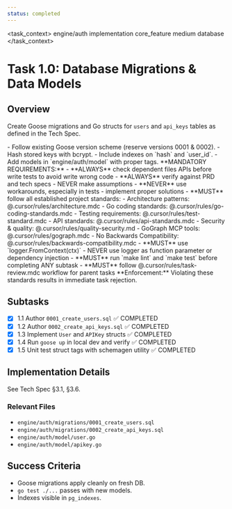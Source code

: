 ```yaml
---
status: completed
---
```


<task_context>
<domain>engine/auth</domain>
<type>implementation</type>
<scope>core_feature</scope>
<complexity>medium</complexity>
<dependencies>database</dependencies>
</task_context>

# Task 1.0: Database Migrations & Data Models

## Overview

Create Goose migrations and Go structs for `users` and `api_keys` tables as defined in the Tech Spec.

<requirements>
- Follow existing Goose version scheme (reserve versions 0001 & 0002).
- Hash stored keys with bcrypt.
- Include indexes on `hash` and `user_id`.
- Add models in `engine/auth/model` with proper tags.
</requirements>

<critical>
**MANDATORY REQUIREMENTS:**
- **ALWAYS** check dependent files APIs before write tests to avoid write wrong code
- **ALWAYS** verify against PRD and tech specs - NEVER make assumptions
- **NEVER** use workarounds, especially in tests - implement proper solutions
- **MUST** follow all established project standards:
    - Architecture patterns: @.cursor/rules/architecture.mdc
    - Go coding standards: @.cursor/rules/go-coding-standards.mdc
    - Testing requirements: @.cursor/rules/test-standard.mdc
    - API standards: @.cursor/rules/api-standards.mdc
    - Security & quality: @.cursor/rules/quality-security.md
    - GoGraph MCP tools: @.cursor/rules/gograph.mdc
    - No Backwards Compatibility: @.cursor/rules/backwards-compatibility.mdc
- **MUST** use `logger.FromContext(ctx)` - NEVER use logger as function parameter or dependency injection
- **MUST** run `make lint` and `make test` before completing ANY subtask
- **MUST** follow @.cursor/rules/task-review.mdc workflow for parent tasks
**Enforcement:** Violating these standards results in immediate task rejection.
</critical>

## Subtasks

- [x] 1.1 Author `0001_create_users.sql` ✅ COMPLETED
- [x] 1.2 Author `0002_create_api_keys.sql` ✅ COMPLETED
- [x] 1.3 Implement `User` and `APIKey` structs ✅ COMPLETED
- [x] 1.4 Run `goose up` in local dev and verify ✅ COMPLETED
- [x] 1.5 Unit test struct tags with schemagen utility ✅ COMPLETED

## Implementation Details

See Tech Spec §3.1, §3.6.

### Relevant Files

- `engine/auth/migrations/0001_create_users.sql`
- `engine/auth/migrations/0002_create_api_keys.sql`
- `engine/auth/model/user.go`
- `engine/auth/model/apikey.go`

## Success Criteria

- Goose migrations apply cleanly on fresh DB.
- `go test ./...` passes with new models.
- Indexes visible in `pg_indexes`.
